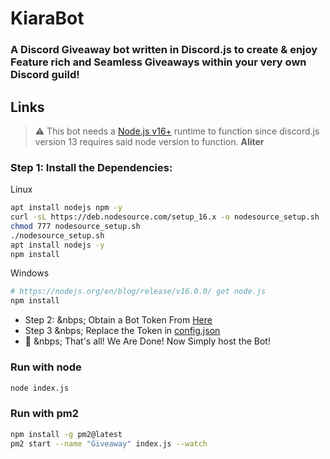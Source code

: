 # KiaraBot

### A Discord Giveaway bot written in Discord.js to create & enjoy Feature rich and Seamless Giveaways within your very own Discord guild!
## Links

> ⚠  This bot needs a [Node.js v16+](https://nodejs.org/en/blog/release/v16.0.0/)  runtime to function since discord.js version 13 requires said node version to function.
**Aliter**

### Step 1: Install the Dependencies:
Linux 
```sh
apt install nodejs npm -y
curl -sL https://deb.nodesource.com/setup_16.x -o nodesource_setup.sh
chmod 777 nodesource_setup.sh
./nodesource_setup.sh
apt install nodejs -y
npm install

```
Windows 
```sh
# https://nodejs.org/en/blog/release/v16.0.0/ get node.js
npm install 
```

- Step 2: &nbps; Obtain a Bot Token From [Here](https://discord.com/developers)
-  Step 3 &nbps;  Replace the Token in [config.json](https://github.com/ZeroDiscord/Giveaway/blob/master/config.json) <br>
- 🙌 &nbps; That's all! We Are Done! Now Simply host the Bot!

### Run with node
```sh
node index.js
```
### Run with pm2
```sh
npm install -g pm2@latest
pm2 start --name "Giveaway" index.js --watch
```
